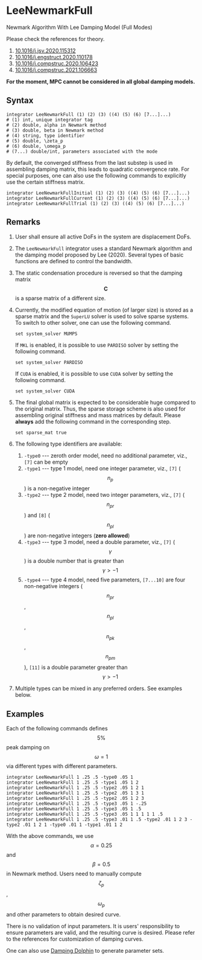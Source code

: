 # LeeNewmarkFull

Newmark Algorithm With Lee Damping Model (Full Modes)

Please check the references for theory.

1. [10.1016/j.jsv.2020.115312](https://doi.org/10.1016/j.jsv.2020.115312)
2. [10.1016/j.engstruct.2020.110178](https://doi.org/10.1016/j.engstruct.2020.110178)
3. [10.1016/j.compstruc.2020.106423](https://doi.org/10.1016/j.compstruc.2020.106423)
4. [10.1016/j.compstruc.2021.106663](http://dx.doi.org/10.1016/j.compstruc.2021.106663)

**For the moment, MPC cannot be considered in all global damping models.**

## Syntax

```
integrator LeeNewmarkFull (1) (2) (3) ((4) (5) (6) [7...]...)
# (1) int, unique integrator tag
# (2) double, alpha in Newmark method
# (3) double, beta in Newmark method
# (4) string, type identifier
# (5) double, \zeta_p
# (6) double, \omega_p
# (7...) double/int, parameters associated with the mode
```

By default, the converged stiffness from the last substep is used in assembling damping matrix, this leads to quadratic
convergence rate. For special purposes, one can also use the following commands to explicitly use the certain stiffness
matrix.

```
integrator LeeNewmarkFullInitial (1) (2) (3) ((4) (5) (6) [7...]...)
integrator LeeNewmarkFullCurrent (1) (2) (3) ((4) (5) (6) [7...]...)
integrator LeeNewmarkFullTrial (1) (2) (3) ((4) (5) (6) [7...]...)
```

## Remarks

1. User shall ensure all active DoFs in the system are displacement DoFs.

2. The `LeeNewmarkFull` integrator uses a standard Newmark algorithm and the damping model proposed by Lee (2020).
   Several types of basic functions are defined to control the bandwidth.

3. The static condensation procedure is reversed so that the damping matrix $$\mathbf{C}$$ is a sparse matrix of a
   different size.

4. Currently, the modified equation of motion (of larger size) is stored as a sparse matrix and the `SuperLU` solver is
   used to solve sparse systems. To switch to other solver, one can use the following command.

    ```
    set system_solver MUMPS
    ```
   
   If `MKL` is enabled, it is possible to use `PARDISO` solver by setting the following command.

    ```
    set system_solver PARDISO
    ```

   If `CUDA` is enabled, it is possible to use `CUDA` solver by setting the following command.

    ```
    set system_solver CUDA
    ```

5. The final global matrix is expected to be considerable huge compared to the original matrix. Thus, the sparse storage
   scheme is also used for assembling original stiffness and mass matrices by default. Please **always** add the
   following command in the corresponding step.

   ```
   set sparse_mat true
   ```

6. The following type identifiers are available:

   1. `-type0` --- zeroth order model, need no additional parameter, viz., `[7]` can be empty
   2. `-type1` --- type 1 model, need one integer parameter, viz., `[7]` ($$n_p$$) is a non-negative integer
   3. `-type2` --- type 2 model, need two integer parameters, viz., `[7]` ($$n_{pr}$$) and `[8]` ($$n_{pl}$$) are
      non-negative integers (**zero allowed**)
   4. `-type3` --- type 3 model, need a double parameter, viz., `[7]` ($$\gamma$$) is a double number that is greater 
      than $$\gamma>-1$$
   5. `-type4` --- type 4 model, need five parameters, `[7...10]` are four non-negative integers ($$n_{pr}$$,
      $$n_{pl}$$, $$n_{pk}$$, $$n_{pm}$$), `[11]` is a double parameter greater than $$\gamma>-1$$

7. Multiple types can be mixed in any preferred orders. See examples below.

## Examples

Each of the following commands defines $$5\%$$ peak damping on $$\omega=1$$ via different types with different
parameters.

```
integrator LeeNewmarkFull 1 .25 .5 -type0 .05 1
integrator LeeNewmarkFull 1 .25 .5 -type1 .05 1 2
integrator LeeNewmarkFull 1 .25 .5 -type2 .05 1 2 1
integrator LeeNewmarkFull 1 .25 .5 -type2 .05 1 3 1
integrator LeeNewmarkFull 1 .25 .5 -type2 .05 1 2 3
integrator LeeNewmarkFull 1 .25 .5 -type3 .05 1 -.25
integrator LeeNewmarkFull 1 .25 .5 -type3 .05 1 .5
integrator LeeNewmarkFull 1 .25 .5 -type3 .05 1 1 1 1 1 .5
integrator LeeNewmarkFull 1 .25 .5 -type3 .01 1 .5 -type2 .01 1 2 3 -type2 .01 1 2 1 -type0 .01 1 -type1 .01 1 2
```

With the above commands, we use $$\alpha=0.25$$ and $$\beta=0.5$$ in Newmark method. Users need to manually compute
$$\zeta_p$$, $$\omega_p$$ and other parameters to obtain desired curve.

There is no validation of input parameters. It is users' responsibility to ensure parameters are valid, and the
resulting curve is desired. Please refer to the references for customization of damping curves.

One can also use [Damping Dolphin](https://github.com/TLCFEM/damping-dolphin) to generate parameter sets.